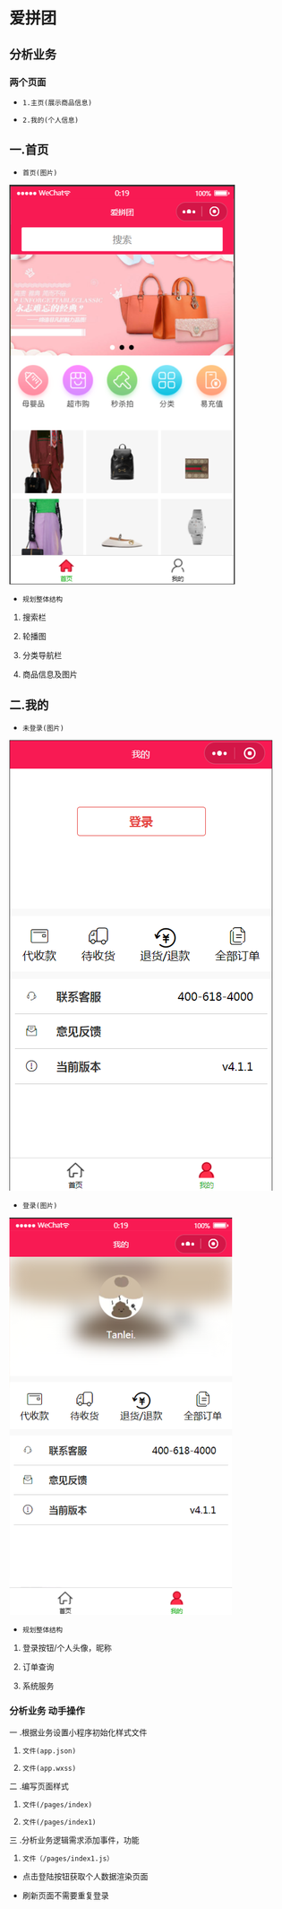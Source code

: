 # 爱拼团

## 分析业务

### 两个页面 

- `1.主页(展示商品信息)`

- `2.我的(个人信息)`


## 一.首页

- `首页(图片)`

![图片](./images/index.png)

- `规划整体结构`

 1. 搜索栏

 2. 轮播图  

 3. 分类导航栏

 4. 商品信息及图片

## 二.我的

- `未登录(图片)`

![图片](./images/weidenglu.png)

- `登录(图片)`

![图片](./images/denglu.png)

- `规划整体结构`

1. 登录按钮/个人头像，昵称

2. 订单查询

3. 系统服务

### 分析业务 动手操作

一 .根据业务设置小程序初始化样式文件

1. `文件(app.json)`

2. `文件(app.wxss)`

二 .编写页面样式

1. `文件(/pages/index)`

2. `文件(/pages/index1)`

三 .分析业务逻辑需求添加事件，功能

1. `文件（/pages/index1.js）`

- 点击登陆按钮获取个人数据渲染页面

- 刷新页面不需要重复登录

